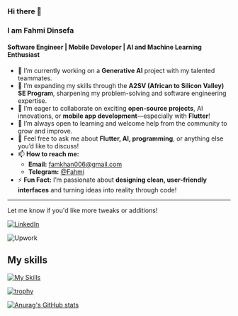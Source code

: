 ### Hi there 👋

<!--
**poricf/poricf** is a ✨ _special_ ✨ repository because its `README.md` (this file) appears on your GitHub profile.

Here are some ideas to get you started:

- 🔭 I’m currently working on a Generative AI project with my talented teammates.
- 🌱  I’m currently learning through the Alx SE program, expanding my knowledge and honing my skills.
- 👯  I’m looking to collaborate on exciting open-source projects or anything related to AI and software engineering.
- 🤔  I'm always open to learning and seeking help from the community to grow and improve.
- 💬 Feel free to ask me about AI, programming, or anything else you'd like to discuss.
- 📫 How to reach me: You can reach me through  [Email me](mailto:famkhan006@gmail.com) or on Telegram ↗ [@Fahmi](https://t.me/poricf)
- ⚡ Fun fact: I can solve a Rubik's Cube in under a minute.
-->
### **I am Fahmi Dinsefa**  
#### Software Engineer | Mobile Developer | AI and Machine Learning Enthusiast  

- 🔭 I’m currently working on a **Generative AI** project with my talented teammates.  
- 🌱 I’m expanding my skills through the **A2SV (African to Silicon Valley) SE Program**, sharpening my problem-solving and software engineering expertise.  
- 👯 I’m eager to collaborate on exciting **open-source projects**, AI innovations, or **mobile app development**—especially with **Flutter**!  
- 🤔 I’m always open to learning and welcome help from the community to grow and improve.  
- 💬 Feel free to ask me about **Flutter, AI, programming**, or anything else you’d like to discuss!  
- 📫 **How to reach me:**  
  - **Email:** [famkhan006@gmail.com](mailto:famkhan006@gmail.com)  
  - **Telegram:** [@Fahmi](https://t.me/poricf)  
- ⚡ **Fun Fact:** I’m passionate about **designing clean, user-friendly interfaces** and turning ideas into reality through code!  

---  
Let me know if you'd like more tweaks or additions!


[![LinkedIn](https://img.shields.io/badge/LinkedIn-blue?style=for-the-badge&logo=LinkedIn&logoColor=white)](www.linkedin.com/in/poricf)


![Upwork](https://img.shields.io/badge/Upwork-green?style=for-the-badge&logo=Upwork&logoColor=white)
## My skills
[![My Skills](https://skillicons.dev/icons?i=azure,bash,c,cpp,eclipse,linux,mysql,py,vim,vscode,java)](https://skillicons.dev)

[![trophy](https://github-profile-trophy.vercel.app/?username=poricf&theme=onedark)](https://github.com/poricf/github-profile-trophy)


[![Anurag's GitHub stats](https://github-readme-stats.vercel.app/api?username=poricf&theme=vue-dark)](https://github.com/poricf/github-readme-stats)

